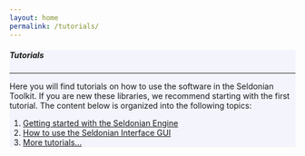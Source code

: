 ```yaml
---
layout: home
permalink: /tutorials/
---
```


<!-- Main Container -->
<div class="container p-3 my-5 border" style="background-color: #f3f4fc;">
    <h5 class="mb-3">Tutorials</h5>
    <hr class="my-4">
    <p>Here you will find tutorials on how to use the software in the Seldonian Toolkit. If you are new these libraries, we recommend starting with the first tutorial. The content below is organized into the following topics:</p>
    <ol>
        <li>
            <a href="simple_engine_tutorial.html">Getting started with the Seldonian Engine</a>
        </li>
        <li><a href="gui_interface_tutorial.html"> How to use the Seldonian Interface GUI</a></li>
        <li>
            <a href="#next">More tutorials...</a>
        </li>
    </ol>
</div>
